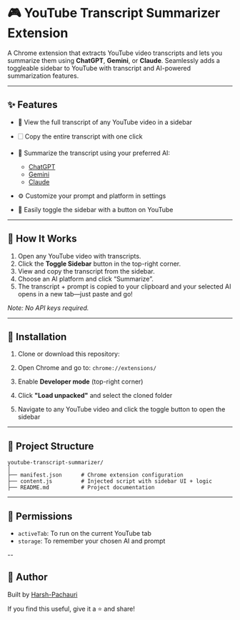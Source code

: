 # 🎮 YouTube Transcript Summarizer Extension

A Chrome extension that extracts YouTube video transcripts and lets you summarize them using **ChatGPT**, **Gemini**, or **Claude**. Seamlessly adds a toggleable sidebar to YouTube with transcript and AI-powered summarization features.

---

## ✨ Features

* 📜 View the full transcript of any YouTube video in a sidebar
* 🗌 Copy the entire transcript with one click
* 🧠 Summarize the transcript using your preferred AI:

  * [ChatGPT](https://chat.openai.com/)
  * [Gemini](https://gemini.google.com/)
  * [Claude](https://claude.ai/)
* ⚙️ Customize your prompt and platform in settings
* 🧲 Easily toggle the sidebar with a button on YouTube

---

## 🚀 How It Works

1. Open any YouTube video with transcripts.
2. Click the **Toggle Sidebar** button in the top-right corner.
3. View and copy the transcript from the sidebar.
4. Choose an AI platform and click “Summarize”.
5. The transcript + prompt is copied to your clipboard and your selected AI opens in a new tab—just paste and go!

*Note: No API keys required.*

---

## 💪 Installation

1. Clone or download this repository:

2. Open Chrome and go to: `chrome://extensions/`

3. Enable **Developer mode** (top-right corner)

4. Click **"Load unpacked"** and select the cloned folder

5. Navigate to any YouTube video and click the toggle button to open the sidebar

---

## 📁 Project Structure

```
youtube-transcript-summarizer/
│
├── manifest.json      # Chrome extension configuration
├── content.js         # Injected script with sidebar UI + logic
├── README.md          # Project documentation
```

---

## 🔐 Permissions

* `activeTab`: To run on the current YouTube tab
* `storage`: To remember your chosen AI and prompt

--

## 🙌 Author

Built by [Harsh-Pachauri](https://github.com/Harsh-Pachauri)

If you find this useful, give it a ⭐ and share!
